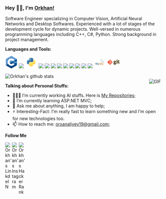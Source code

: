 ### Hey 👋🏽, I'm [Orkhan!](https://github.com/aliyevorkhan) 

Software Engineer specializing in Computer Vision, Artificial Neural Networks and Desktop Softwares. Experienced with a lot of stages of the development cycle for dynamic projects. Well-versed in numerous programming languages including C++, C#, Python. Strong background in project management.

**Languages and Tools:**  

<code><img height="40" src="https://raw.githubusercontent.com/github/explore/80688e429a7d4ef2fca1e82350fe8e3517d3494d/topics/cpp/cpp.png"></code>
<code><img height="40" src="https://www.cnjobs.dk/drupal/sites/default/files/2019-01/csharp-01.png"></code>
<code><img height="40" src="https://raw.githubusercontent.com/github/explore/80688e429a7d4ef2fca1e82350fe8e3517d3494d/topics/python/python.png"></code>
<code><img height="40" src="https://miro.medium.com/max/5200/0*SxX1UD9Ok_VaCgO-.png"></code>
<code><img height="40" src="https://img2.pngindir.com/20180531/kph/kisspng-gnu-linux-naming-controversy-linux-distribution-li-5b0f779c7eda37.7835322215277403165196.jpg"></code>
<code><img height="40" src="https://seeklogo.com/images/O/opencv-logo-2E094ACFAC-seeklogo.com.png"></code>
<code><img height="40" src="https://miro.medium.com/max/480/1*MCpM5idqhNRjoWCfb_60OA.png"></code>
<code><img height="40" src="https://miro.medium.com/max/2894/0*91DAY0P8BdXHdp7l.png"></code>
<code><img height="40" src="https://www.openmp.org/wp-content/uploads/openmp-enabling-hpc-since-1997.png"></code>
<code><img height="40" src="https://miro.medium.com/fit/c/1838/551/1*wwnExqe720PPHykHhs5Hqw.png"></code>
<code><img height="40" src="https://img2.pngindir.com/20180806/pla/kisspng-visual-studio-2010-d%C3%A9veloppez-pour-le-web-avec-c-inicio-resyst-softwares-5b6887f22b0353.2037366115335772021762.jpg"></code>
<code><img height="40" src="https://img.favpng.com/17/5/2/asp-net-mvc-logo-net-framework-model-view-controller-png-favpng-v24xiWvwG7hnY9K1Y9P8y3tfs.jpg"></code>
<code><img height="40" src="https://raw.githubusercontent.com/github/explore/80688e429a7d4ef2fca1e82350fe8e3517d3494d/topics/mysql/mysql.png"></code>
<code><img height="40" src="https://raw.githubusercontent.com/github/explore/80688e429a7d4ef2fca1e82350fe8e3517d3494d/topics/git/git.png"></code>

![Orkhan's github stats](https://github-readme-stats.vercel.app/api?username=aliyevorkhan&show_icons=true&title_color=fff&icon_color=79ff97&text_color=9f9f9f&bg_color=151515)
<br />
<img align="right" alt="GIF" src="https://media.giphy.com/media/836HiJc7pgzy8iNXCn/giphy.gif" />
  
**Talking about Personal Stuffs:**

- 👨🏽‍💻 I’m currently working AI stuffs. Here is [My Repositories](https://github.com/aliyevorkhan?tab=repositories);
- 🌱 I’m currently learning ASP.NET MVC; 
- 💬 Ask me about anything, I am happy to help;
- ⚡️ Interesting-Fact: I'm really fast to learn something new and I'm open for new technologies too.
- 📫 How to reach me: orxanaliyev19@gmail.com;

**Follow Me**

<a href="https://www.linkedin.com/in/aliyevorkhan1/">
  <img align="left" alt="Orkhan's LinkdeIN" width="22px" src="https://cdn.jsdelivr.net/npm/simple-icons@v3/icons/linkedin.svg" />
</a>
<a href="https://www.instagram.com/theorkh/">
  <img align="left" alt="Orkhan's Instagram" width="22px" src="https://cdn.jsdelivr.net/npm/simple-icons@v3/icons/instagram.svg" />
</a>
<a href="https://www.hackerrank.com/orxanaliyev19">
  <img align="left" alt="Orkhan's HackerRank" width="22px" src="https://cdn.jsdelivr.net/npm/simple-icons@3.4.0/icons/hackerrank.svg" />
</a>
